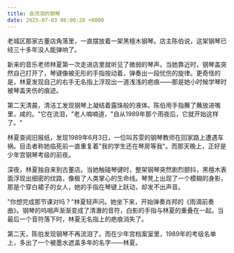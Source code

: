 ```yaml
---
title: 会流泪的钢琴
date: 2025-07-03 06:00:28 +0800
---
```


老城区那家古董店角落里，一直摆放着一架黑檀木钢琴。店主陈伯说，这架钢琴已经三十多年没人能弹响了。

新来的音乐老师林夏第一次走进店里就听见了微弱的琴声。当她靠近时，钢琴盖突然自己打开了，琴键像被无形的手指按动着，弹奏出一段忧伤的旋律。更奇怪的是，林夏发现自己的右手无名指上浮现出一道浅浅的疤痕——那是她小时候学琴时被琴盖夹伤的痕迹。

第二天清晨，清洁工发现钢琴上凝结着露珠般的液体。陈伯用手指蘸了蘸放进嘴里，咸的。"它在流泪，"老人喃喃道，"自从1989年那个雨夜后，它就开始这样了。"

林夏查阅旧报纸，发现1989年6月3日，一位叫苏雯的钢琴教师在回家路上遭遇车祸。目击者称她临死前一直重复着"我的学生还在琴房等我"。而那天晚上，正好是少年宫钢琴考级的前夜。

深夜，林夏独自来到古董店。当她触碰琴键时，整架钢琴突然剧烈颤抖，黑檀木表面浮现出细密的纹路，像极了人类掌心的生命线。琴凳上出现了一个模糊的身影，那是个穿白裙子的女人，她的手指在琴键上跃动，却发不出声音。

"你想完成那节课对吗？"林夏轻声问。她坐下来，开始弹奏肖邦的《雨滴前奏曲》。钢琴的呜咽声渐渐变成了清澈的音符，白影的手指与林夏的重叠在一起。当最后一个音符落下时，林夏无名指上的疤痕消失了。

第二天，陈伯发现钢琴不再流泪了。而在少年宫档案室里，1989年的考级名单上，多出了一个被墨水遮盖多年的名字——林夏。
